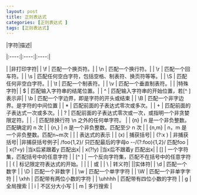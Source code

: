 ```yaml
---
layout: post
title: 正则表达式
categories: [正则表达式 ]
tags: [正则表达式]
---
```



|字符|描述|

|:----:|:----:|:----:|

|  |非打印字符|
| \f | 匹配一个换页符。|
| \n | 匹配一个换行符。|
| \r | 匹配一个回车符。|
| \s | 匹配任何空白字符，包括空格、制表符、换页符等等。|
| \S | 匹配任何非空白字符。|
| \t | 匹配一个制表符。|
| \v | 匹配一个垂直制表符。|
|  |特殊字符|
| $ | 匹配输入字符串的结尾位置。|
| ^ | 匹配输入字符串的开始位置，若[^ ]表示非|
| \b | 匹配一个字边界，即是字符的开头或结束 |
| \B | 匹配一个非字边界。是字符的中间位置 |
| * | 匹配前面的子表达式零次或多次。|
| + | 匹配前面的子表达式一次或多次。|
| ? | 匹配前面的子表达式零次或一次，或指明一个非贪婪限定符。|
| . | 匹配除换行符 \n 之外的任何单字符。 |
| {n} | n 是一个非负整数。匹配确定的 n 次 |
| {n,} | n 是一个非负整数。匹配至少 n 次 |
| {n,m} | n，m 是一个非负整数。匹配n~m次 |
|  | 表达式的表示 |
| (x) | 捕获括号|
| (?:x ) | 非捕获括号|
|非捕获括号例子| /foo{1,2}/ 只匹配最后的字母o  --/(?:foo){1,2}/ 匹配foo |
| x(?=y) |当x后紧跟着y 匹配出x|
| x(?!y) |当x后不跟着y 匹配出x|
| [] | 一个字符集，匹配括号中的任意字符 |
| [^ ] | 一个反向字符集，匹配不在括号中的任意字符 |
| { | 标记限定符表达式的开始。|
| \| | 或 |
| \ | 转义符|
||实体符|
| \d | 匹配一个数字 |
| \D | 匹配一个非数字 |
| \w | 匹配一个单字字符 |
| \W | 匹配一个非单字字符 |
| \xhh | 匹配带有两位小数的字符 |
| \uhhhh | 匹配带有四位小数的字符 |
| g | 全局搜索 |
| i | 不区分大小写 |
| m | 多行搜索 |




